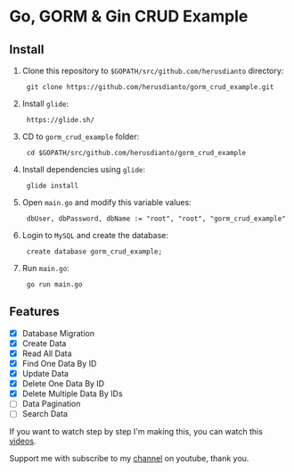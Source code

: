 # Go, GORM & Gin CRUD Example

## Install

1. Clone this repository to `$GOPATH/src/github.com/herusdianto` directory:

        git clone https://github.com/herusdianto/gorm_crud_example.git

2. Install `glide`:

        https://glide.sh/

3. CD to `gorm_crud_example` folder:

        cd $GOPATH/src/github.com/herusdianto/gorm_crud_example

4. Install dependencies using `glide`:

        glide install

5. Open `main.go` and modify this variable values:

        dbUser, dbPassword, dbName := "root", "root", "gorm_crud_example"

6. Login to `MySQL` and create the database:

        create database gorm_crud_example;

7. Run `main.go`:

        go run main.go

## Features

- [x] Database Migration
- [x] Create Data
- [x] Read All Data
- [x] Find One Data By ID
- [x] Update Data
- [x] Delete One Data By ID
- [x] Delete Multiple Data By IDs
- [ ] Data Pagination
- [ ] Search Data

If you want to watch step by step I'm making this, you can watch this [videos](https://www.youtube.com/playlist?list=PLKmlCa2HUPq-K7hIyHGbDoYs6YZBM8yA-).

Support me with subscribe to my [channel](https://www.youtube.com/channel/UCpKERrPCRQBFaTnJu4xWn5A) on youtube, thank you.